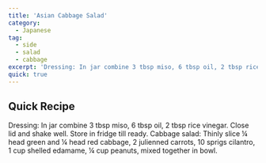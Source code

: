 ```yaml
---
title: 'Asian Cabbage Salad'
category:
  - Japanese
tag:
  - side
  - salad
  - cabbage
excerpt: 'Dressing: In jar combine 3 tbsp miso, 6 tbsp oil, 2 tbsp rice vinegar. Close lid and shake well. Store in fridge till ready. Cabbage salad: Thinly slice ¼ head green and ¼ head red cabbage, 2 julienned carrots, 10 sprigs cilantro, 1 cup shelled edamame, ¼ cup peanuts, mixed together in bowl.'
quick: true
---
```


## Quick Recipe

Dressing: In jar combine 3 tbsp miso, 6 tbsp oil, 2 tbsp rice vinegar. Close lid and shake well. Store in fridge till ready. Cabbage salad: Thinly slice ¼ head green and ¼ head red cabbage, 2 julienned carrots, 10 sprigs cilantro, 1 cup shelled edamame, ¼ cup peanuts, mixed together in bowl.
